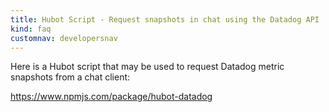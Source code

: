 ```yaml
---
title: Hubot Script - Request snapshots in chat using the Datadog API
kind: faq
customnav: developersnav
---
```


Here is a Hubot script that may be used to request Datadog metric snapshots from a chat client:

https://www.npmjs.com/package/hubot-datadog